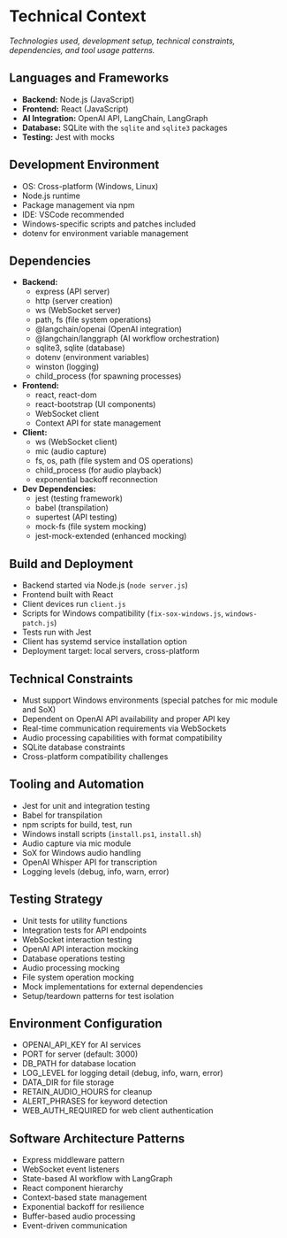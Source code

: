 # Technical Context

_Technologies used, development setup, technical constraints, dependencies, and tool usage patterns._

## Languages and Frameworks
- **Backend:** Node.js (JavaScript)
- **Frontend:** React (JavaScript)
- **AI Integration:** OpenAI API, LangChain, LangGraph
- **Database:** SQLite with the `sqlite` and `sqlite3` packages
- **Testing:** Jest with mocks

## Development Environment
- OS: Cross-platform (Windows, Linux)
- Node.js runtime
- Package management via npm
- IDE: VSCode recommended
- Windows-specific scripts and patches included
- dotenv for environment variable management

## Dependencies
- **Backend:**
  - express (API server)
  - http (server creation)
  - ws (WebSocket server)
  - path, fs (file system operations)
  - @langchain/openai (OpenAI integration)
  - @langchain/langgraph (AI workflow orchestration)
  - sqlite3, sqlite (database)
  - dotenv (environment variables)
  - winston (logging)
  - child_process (for spawning processes)
- **Frontend:**
  - react, react-dom
  - react-bootstrap (UI components)
  - WebSocket client
  - Context API for state management
- **Client:**
  - ws (WebSocket client)
  - mic (audio capture)
  - fs, os, path (file system and OS operations)
  - child_process (for audio playback)
  - exponential backoff reconnection
- **Dev Dependencies:**
  - jest (testing framework)
  - babel (transpilation)
  - supertest (API testing)
  - mock-fs (file system mocking)
  - jest-mock-extended (enhanced mocking)

## Build and Deployment
- Backend started via Node.js (`node server.js`)
- Frontend built with React
- Client devices run `client.js`
- Scripts for Windows compatibility (`fix-sox-windows.js`, `windows-patch.js`)
- Tests run with Jest
- Client has systemd service installation option
- Deployment target: local servers, cross-platform

## Technical Constraints
- Must support Windows environments (special patches for mic module and SoX)
- Dependent on OpenAI API availability and proper API key
- Real-time communication requirements via WebSockets
- Audio processing capabilities with format compatibility
- SQLite database constraints
- Cross-platform compatibility challenges

## Tooling and Automation
- Jest for unit and integration testing
- Babel for transpilation
- npm scripts for build, test, run
- Windows install scripts (`install.ps1`, `install.sh`)
- Audio capture via mic module
- SoX for Windows audio handling
- OpenAI Whisper API for transcription
- Logging levels (debug, info, warn, error)

## Testing Strategy
- Unit tests for utility functions
- Integration tests for API endpoints
- WebSocket interaction testing
- OpenAI API interaction mocking
- Database operations testing
- Audio processing mocking
- File system operation mocking
- Mock implementations for external dependencies
- Setup/teardown patterns for test isolation

## Environment Configuration
- OPENAI_API_KEY for AI services
- PORT for server (default: 3000)
- DB_PATH for database location
- LOG_LEVEL for logging detail (debug, info, warn, error)
- DATA_DIR for file storage
- RETAIN_AUDIO_HOURS for cleanup
- ALERT_PHRASES for keyword detection
- WEB_AUTH_REQUIRED for web client authentication

## Software Architecture Patterns
- Express middleware pattern
- WebSocket event listeners
- State-based AI workflow with LangGraph
- React component hierarchy
- Context-based state management
- Exponential backoff for resilience
- Buffer-based audio processing
- Event-driven communication
